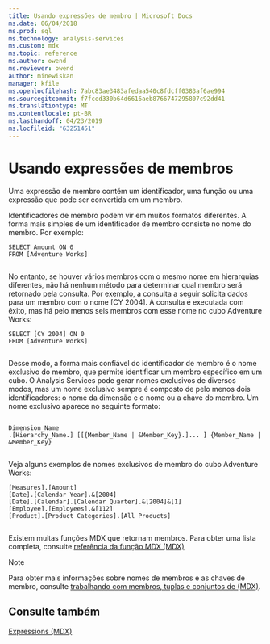 ```yaml
---
title: Usando expressões de membro | Microsoft Docs
ms.date: 06/04/2018
ms.prod: sql
ms.technology: analysis-services
ms.custom: mdx
ms.topic: reference
ms.author: owend
ms.reviewer: owend
author: minewiskan
manager: kfile
ms.openlocfilehash: 7abc83ae3483afedaa540c8fdcff0383af6ae994
ms.sourcegitcommit: f7fced330b64d6616aeb8766747295807c92dd41
ms.translationtype: MT
ms.contentlocale: pt-BR
ms.lasthandoff: 04/23/2019
ms.locfileid: "63251451"
---
```

# <a name="using-member-expressions"></a>Usando expressões de membros


  Uma expressão de membro contém um identificador, uma função ou uma expressão que pode ser convertida em um membro.  
  
 Identificadores de membro podem vir em muitos formatos diferentes. A forma mais simples de um identificador de membro consiste no nome do membro. Por exemplo:   
  
```  
SELECT Amount ON 0  
FROM [Adventure Works]  
  
```  
  
 No entanto, se houver vários membros com o mesmo nome em hierarquias diferentes, não há nenhum método para determinar qual membro será retornado pela consulta. Por exemplo, a consulta a seguir solicita dados para um membro com o nome [CY 2004]. A consulta é executada com êxito, mas há pelo menos seis membros com esse nome no cubo Adventure Works:  
  
```  
SELECT [CY 2004] ON 0  
FROM [Adventure Works]  
  
```  
  
 Desse modo, a forma mais confiável do identificador de membro é o nome exclusivo do membro, que permite identificar um membro específico em um cubo. O Analysis Services pode gerar nomes exclusivos de diversos modos, mas um nome exclusivo sempre é composto de pelo menos dois identificadores: o nome da dimensão e o nome ou a chave do membro. Um nome exclusivo aparece no seguinte formato:  
  
```  
  
Dimension_Name  
.[Hierarchy_Name.] [[{Member_Name | &Member_Key}.]... ] {Member_Name | &Member_Key}  
  
```  
  
 Veja alguns exemplos de nomes exclusivos de membro do cubo Adventure Works:  
  
```  
[Measures].[Amount]  
[Date].[Calendar Year].&[2004]  
[Date].[Calendar].[Calendar Quarter].&[2004]&[1]  
[Employee].[Employees].&[112]  
[Product].[Product Categories].[All Products]  
  
```  
  
 Existem muitas funções MDX que retornam membros. Para obter uma lista completa, consulte [referência da função MDX &#40;MDX&#41;](../mdx/mdx-function-reference-mdx.md)  
  
> [!NOTE]  
>  Para obter mais informações sobre nomes de membros e as chaves de membro, consulte [trabalhando com membros, tuplas e conjuntos de &#40;MDX&#41;](../analysis-services/multidimensional-models/mdx/working-with-members-tuples-and-sets-mdx.md).  
  
## <a name="see-also"></a>Consulte também  
 [Expressions &#40;MDX&#41;](../mdx/expressions-mdx.md)  
  
  
